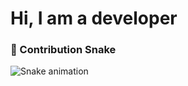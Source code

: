 # Hi, I am a developer

### 🐍 Contribution Snake

<img src="https://raw.githubusercontent.com/Imtiaz-Hasan/Imtiaz-Hasan/output/snake.svg" alt="Snake animation" />

